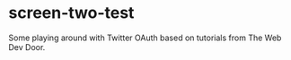 screen-two-test
===============

Some playing around with Twitter OAuth based on tutorials from The Web Dev Door. 
